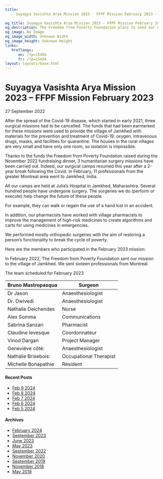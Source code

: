 ```yaml
---
title: 
     Suyagya Vasishta Arya Mission 2023 - FFPF Mission February 2023 - FFPF
    
og_title: Suyagya Vasishta Arya Mission 2023 - FFPF Mission February 2023 - FFPF
og_description: The Freedom from Poverty Foundation plans to send our upcoming mission to the village of Jamkhed in February 2022. We expect to send at least sixteen professionals from Montreal.
og_image: No Image
og_image_width: Unknown Width
og_image_height: Unknown Height
links:
   hreflangs:
      en: /?p=15456
      fr: /?p=15458
layout: layouts/base.html
---
```



#  Suyagya Vasishta Arya Mission 2023 – FFPF Mission February 2023

27 September 2022

After the spread of the Covid-19 disease, which started in early 2021, three
surgical missions had to be cancelled. The funds that had been earmarked for
these missions were used to provide the village of Jamkhed with materials for
the prevention and treatment of Covid-19: oxygen, intravenous drugs, masks,
and facilities for quarantine. The houses in the rural villages are very small
and have only one room, so isolation is impossible.

Thanks to the funds the Freedom from Poverty Foundation raised during the
November 2022 fundraising dinner, 3 humanitarian surgery missions have been
carried out. Indeed, our surgical camps resumed this year after a 2-year break
following the Covid. In February, 11 professionals from the greater Montreal
area went to Jamkhed, India.

All our camps are held at Julia’s Hospital in Jamkhed, Maharashtra. Several
hundred people have undergone surgery. The surgeries we do (perform or
execute) help change the future of these people.

For example, they can walk or regain the use of a hand lost in an accident.

In addition, our pharmacists have worked with village pharmacists to improve
the management of high-risk medicines to create algorithms and carts for using
medicines in emergencies.

We performed mostly orthopedic surgeries with the aim of restoring a person’s
functionality to break the cycle of poverty.

Here are the members who participated in the February 2023 mission:

In February 2022, The Freedom from Poverty Foundation sent our mission to the
village of Jamkhed. We sent sixteen professionals from Montreal.

The team scheduled for February 2023

Bruno Mastropasqua  |  Surgeon   
---|---  
Dr Jason  |  Anaesthesiologist   
Dr. Dwivedi  |  Anaesthesiologist   
Nathalie Deichendes  |  Nurse   
Alex Somma  |  Communications   
Sabrina Sanzari  |  Pharmacist   
Claudine levesque  |  Coordonnateur   
Vinod Dargan  |  Project Manager   
Geneviève côté:  |  Anaesthesiologist   
Nathalie Brisebois:  |  Occupational Therapist   
Michelle Bonapathie  |  Résident   
  
####  Recent Posts

  * [ Feb 9 2024 ]( /en/article/2024/02/09/feb-9-2024/)
  * [ Feb 8 2024 ]( /en/article/2024/02/08/feb-8-2024/)
  * [ Feb 7 2024 ]( /en/article/2024/02/07/feb-7-2024/)
  * [ Feb 6 2024 ]( /en/article/2024/02/06/feb-6-2024/)
  * [ Feb 5 2024 ]( /en/article/2024/02/05/feb-5-2024/)

####  Archives

  * [ February 2024 ]( /en/article/2024/02/)
  * [ September 2023 ]( /en/article/2023/09/)
  * [ June 2023 ]( /en/article/2023/06/)
  * [ May 2023 ]( /en/article/2023/05/)
  * [ September 2022 ](/)
  * [ November 2020 ]( /en/article/2020/11/)
  * [ September 2019 ]( /en/article/2019/09/)
  * [ November 2018 ]( /en/article/2018/11/)
  * [ May 2018 ]( /en/article/2018/05/)



